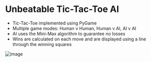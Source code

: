 # Unbeatable Tic-Tac-Toe AI 

- Tic-Tac-Toe implemented using PyGame
- Multiple game modes: Human v Human, Human v AI, AI v AI
- AI uses the Mini-Max algorithm to guarantee no losses
- Wins are calculated on each move and are displayed using a line through the winning squares
  
![image](https://github.com/OliverHeber/Unbeatable-TicTacToe-AI/assets/68522274/d895794e-ed7b-4808-90e6-542766ccd562)
